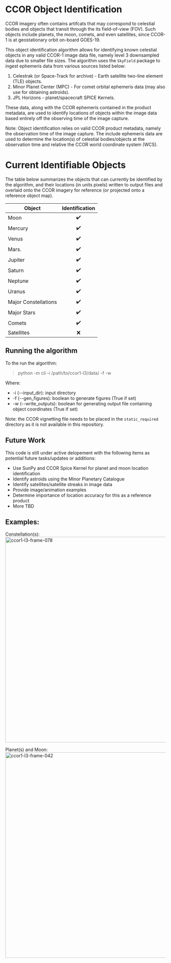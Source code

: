 # CCOR Object Identification
CCOR imagery often contains artifcats that may correspond to celestial bodies and objects that transit through the its field-of-view (FOV). Such objects include planets, the moon, comets, and even satellites, since CCOR-1 is at geostationary orbit on-board GOES-19.

This object identification algorithm allows for identifying known celestial objects in any valid CCOR-1 image data file, namely level 3 downsampled data due to smaller file sizes. The algorithm uses the `SkyField` package to ingest ephemeris data from various sources listed below:

 1. Celestrak (or Space-Track for archive) - Earth satellite two-line element (TLE) objects.
 2. Minor Planet Center (MPC) - For comet orbital ephemeris data (may also use for obtaining astroids).
 3. JPL Horizons - planet/spacecraft SPICE Kernels.

These data, along with the CCOR ephemeris contained in the product metadata, are used to identify locations of objects within the image data based entirely off the observing time of the image capture.

Note: Object identification relies on valid CCOR product metadata, namely the observation time of the image capture. The include ephemeris data are used to determine the location(s) of celestial bodies/objects at the observation time and relative the CCOR world coordinate system (WCS).

# Current Identifiable Objects
The table below summarizes the objects that can currently be identified by the algorithm, and their locations (in units pixels) written to output files and overlaid onto the CCOR imagery for reference (or projected onto a reference object map).

| Object  | Identification |
| ------------- |:-------------:|
| Moon      | :heavy_check_mark:|
| Mercury   | :heavy_check_mark:|
| Venus     | :heavy_check_mark:|
| Mars.     | :heavy_check_mark:|
| Jupiter   | :heavy_check_mark:|
| Saturn    | :heavy_check_mark:|
| Neptune   | :heavy_check_mark:|
| Uranus    | :heavy_check_mark:|
| Major Constellations |:heavy_check_mark:|
| Major Stars| :heavy_check_mark:|
| Comets    |:heavy_check_mark:|
| Satellites| :x:              |

## Running the algorithm
To the run the algorithm:

> python -m cli -i /path/to/ccor1-l3/data/ -f -w

Where: 
 * -i (--input_dir): input directory
 * -f (--gen_figures): boolean to generate figures (True if set)
 * -w (--write_outputs): boolean for generating output file containing object coordinates (True if set)

 Note: the CCOR vignetting file needs to be placed in the `static_required` directory as it is not available in this repository.


## Future Work

This code is still under active delopement with the following items as potential future tasks/updates or additions:

 * Use SunPy and CCOR Spice Kernel for planet and moon location identification
 * Identify astroids using the Minor Planetary Catalogue
 * Identify satellites/satellite streaks in image data
 * Provide image/animation examples
 * Determine importance of location accuracy for this as a reference product
 * More TBD

## Examples: 
Constellation(s):
<img width="1660" height="644" alt="ccor1-l3-frame-078" src="https://github.com/user-attachments/assets/ce221abc-f26d-4cb5-916e-516b4d6d0723" />

Planet(s) and Moon:
<img width="1660" height="644" alt="ccor1-l3-frame-042" src="https://github.com/user-attachments/assets/f03eab4b-4653-4780-ac9e-835a5ed73851" />


